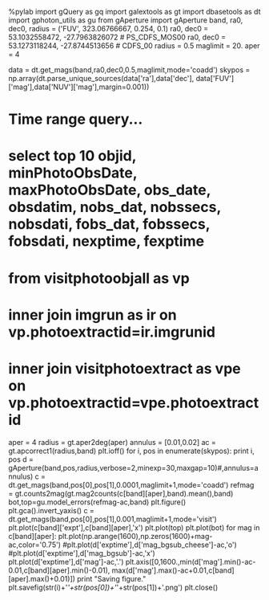%pylab
import gQuery as gq
import galextools as gt
import dbasetools as dt
import gphoton_utils as gu
from gAperture import gAperture
band, ra0, dec0, radius = ('FUV', 323.06766667, 0.254, 0.1)
ra0, dec0 = 53.1032558472, -27.7963826072 # PS_CDFS_MOS00
ra0, dec0 = 53.1273118244, -27.8744513656 # CDFS_00
radius = 0.5
maglimit = 20.
aper = 4

data = dt.get_mags(band,ra0,dec0,0.5,maglimit,mode='coadd')
skypos = np.array(dt.parse_unique_sources(data['ra'],data['dec'],
                         data['FUV']['mag'],data['NUV']['mag'],margin=0.001))

# Time range query...
#   select top 10 objid, minPhotoObsDate, maxPhotoObsDate, obs_date, obsdatim, nobs_dat, nobssecs, nobsdati, fobs_dat, fobssecs, fobsdati, nexptime, fexptime
#   from visitphotoobjall as vp
#   inner join imgrun as ir on vp.photoextractid=ir.imgrunid
#   inner join visitphotoextract as vpe on vp.photoextractid=vpe.photoextractid

aper = 4
radius = gt.aper2deg(aper)
annulus = [0.01,0.02]
ac = gt.apcorrect1(radius,band)
plt.ioff()
for i, pos in enumerate(skypos):
    print i, pos
    d = gAperture(band,pos,radius,verbose=2,minexp=30,maxgap=10)#,annulus=annulus)
    c = dt.get_mags(band,pos[0],pos[1],0.0001,maglimit+1,mode='coadd')
    refmag = gt.counts2mag(gt.mag2counts(c[band][aper],band).mean(),band)
    bot,top=gu.model_errors(refmag-ac,band)
    plt.figure()
    plt.gca().invert_yaxis()
    c = dt.get_mags(band,pos[0],pos[1],0.001,maglimit+1,mode='visit')
    plt.plot(c[band]['expt'],c[band][aper],'x')
    plt.plot(top)
    plt.plot(bot)
    for mag in c[band][aper]:
        plt.plot(np.arange(1600),np.zeros(1600)+mag-ac,color='0.75')
    #plt.plot(d['exptime'],d['mag_bgsub_cheese']-ac,'o')
    #plt.plot(d['exptime'],d['mag_bgsub']-ac,'x')    
    plt.plot(d['exptime'],d['mag']-ac,'.')
    plt.axis([0,1600.,min(d['mag'].min()-ac-0.01,c[band][aper].min()-0.01),
                      max(d['mag'].max()-ac+0.01,c[band][aper].max()+0.01)])
    print "Saving figure."
    plt.savefig(str(i)+'_'+str(pos[0])+'_'+str(pos[1])+'.png')
    plt.close()


